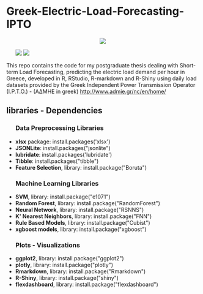 # Greek-Electric-Load-Forecasting-IPTO
<div><p align = "center"><img src = "https://pk-shinies.shinyapps.io/ipto-ml/_w_703ba8b8/file33591c7064_files/img/logo_horizontal.png" /></p></div>

<ul>
<img src = "https://img.shields.io/badge/license-MIT-blue.svg" />
<img src="https://img.shields.io/badge/status%3A-version%202%20%2F%20experimenting%20%2F%20studying%20%2F%20improving-green.svg" />
</ul>

This repo contains the code for my postgraduate thesis dealing with Short-term Load Forecasting, predicting the electric load demand per hour in Greece, developed in R, RStudio, R-markdown and R-Shiny using daily load datasets provided by the Greek Independent Power Transmission Operator (I.P.T.O.) - (AΔΜHΕ in greek) http://www.admie.gr/nc/en/home/

<h2>libraries - Dependencies</h2>
<ul>

  <h3>Data Preprocessing Libraries</h3>
  <li><strong>xlsx</strong> package: install.packages('xlsx')</li>
  <li><strong>JSONLite</strong>: install.packages("jsonlite")</li>
  <li><strong>lubridate</strong>: install.packages('lubridate')</li>
  <li><strong>Tibble</strong>: install.packages("tibble")</li>
  <li><strong>Feature Selection</strong>, library: install.package("Boruta")</li>
  
  <h3>Machine Learning Libraries</h3>
  <li><strong>SVM</strong>, library: install.package("e1071")</li>
  <li><strong>Random Forest</strong>, library: install.package("RandomForest")</li>
  <li><strong>Neural Network</strong>, library: install.package("RSNNS")</li>
  <li><strong>K' Nearest Neighbors</strong>, library: install.package("FNN")</li>
  <li><strong>Rule Based Models</strong>, library: install.package("Cubist")</li>
  <li><strong>xgboost models</strong>, library: install.package("xgboost")</li>
  
  <h3>Plots - Visualizations</h3>
  <li><strong>ggplot2</strong>, library: install.package("ggplot2")</li>
  <li><strong>plotly</strong>, library: install.package("plotly")</li>
  <li><strong>Rmarkdown</strong>, library: install.package("Rmarkdown")</li>
  <li><strong>R-Shiny</strong>, library: install.package("shiny")</li>
  <li><strong>flexdashboard</strong>, library: install.package("flexdashboard")</li>
</ul>
